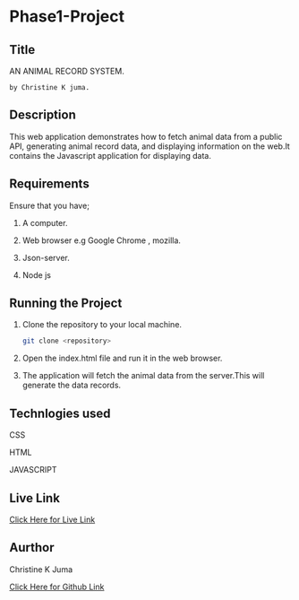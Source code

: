 # Phase1-Project
## Title
AN ANIMAL RECORD SYSTEM.

    by Christine K juma.

  ## Description
This web application demonstrates how to fetch animal data from a public API, generating animal record data, and displaying information on the web.It contains the Javascript application for displaying data.

  ## Requirements
Ensure that you have;

1. A computer. 

2. Web browser e.g Google Chrome , mozilla. 

3. Json-server.

4. Node js

  ## Running the Project
1. Clone the repository to your local machine. 

   ```bash
   git clone <repository>
   ``` 

2. Open the index.html file and run it in the web browser. 

3. The application will fetch the animal data from the server.This will generate the data records. 



  ## Technlogies used
  CSS

  HTML

  JAVASCRIPT

 ## Live Link

 [Click Here for Live Link](https://christine-m9.github.io/Phase1-Project/)

  ## Aurthor

  Christine K Juma

[Click Here for Github Link](https://github.com/christine-M9)